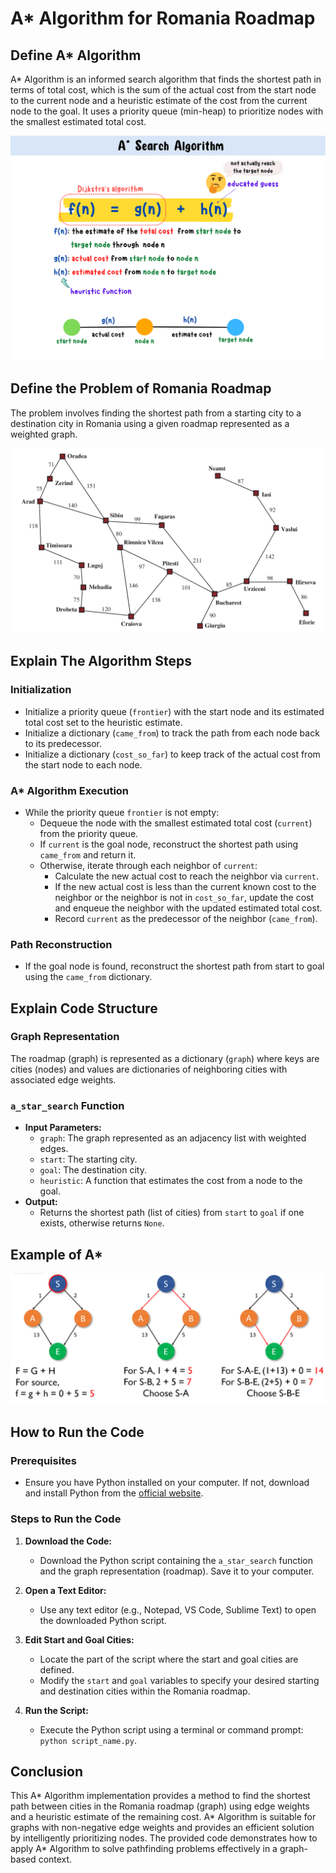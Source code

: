 # A* Algorithm for Romania Roadmap

## Define A* Algorithm

A* Algorithm is an informed search algorithm that finds the shortest path in terms of total cost, which is the sum of the actual cost from the start node to the current node and a heuristic estimate of the cost from the current node to the goal. It uses a priority queue (min-heap) to prioritize nodes with the smallest estimated total cost.

![A* Algorithm](images/Astar1.png)

## Define the Problem of Romania Roadmap

The problem involves finding the shortest path from a starting city to a destination city in Romania using a given roadmap represented as a weighted graph.

![Romania Roadmap](images/Roadmap.png)

## Explain The Algorithm Steps

### Initialization

- Initialize a priority queue (`frontier`) with the start node and its estimated total cost set to the heuristic estimate.
- Initialize a dictionary (`came_from`) to track the path from each node back to its predecessor.
- Initialize a dictionary (`cost_so_far`) to keep track of the actual cost from the start node to each node.

### A* Algorithm Execution

- While the priority queue `frontier` is not empty:
  - Dequeue the node with the smallest estimated total cost (`current`) from the priority queue.
  - If `current` is the goal node, reconstruct the shortest path using `came_from` and return it.
  - Otherwise, iterate through each neighbor of `current`:
    - Calculate the new actual cost to reach the neighbor via `current`.
    - If the new actual cost is less than the current known cost to the neighbor or the neighbor is not in `cost_so_far`, update the cost and enqueue the neighbor with the updated estimated total cost.
    - Record `current` as the predecessor of the neighbor (`came_from`).

### Path Reconstruction

- If the goal node is found, reconstruct the shortest path from start to goal using the `came_from` dictionary.

## Explain Code Structure

### Graph Representation

The roadmap (graph) is represented as a dictionary (`graph`) where keys are cities (nodes) and values are dictionaries of neighboring cities with associated edge weights.

### `a_star_search` Function

- **Input Parameters:**
  - `graph`: The graph represented as an adjacency list with weighted edges.
  - `start`: The starting city.
  - `goal`: The destination city.
  - `heuristic`: A function that estimates the cost from a node to the goal.
- **Output:**
  - Returns the shortest path (list of cities) from `start` to `goal` if one exists, otherwise returns `None`.
## Example of A*
![A* Example](images/Astar.png)
## How to Run the Code

### Prerequisites

- Ensure you have Python installed on your computer. If not, download and install Python from the [official website](https://www.python.org/).


### Steps to Run the Code

1. **Download the Code:**
   - Download the Python script containing the `a_star_search` function and the graph representation (roadmap). Save it to your computer.

2. **Open a Text Editor:**
   - Use any text editor (e.g., Notepad, VS Code, Sublime Text) to open the downloaded Python script.

3. **Edit Start and Goal Cities:**
   - Locate the part of the script where the start and goal cities are defined.
   - Modify the `start` and `goal` variables to specify your desired starting and destination cities within the Romania roadmap.

4. **Run the Script:**
   - Execute the Python script using a terminal or command prompt: `python script_name.py`.

## Conclusion

This A* Algorithm implementation provides a method to find the shortest path between cities in the Romania roadmap (graph) using edge weights and a heuristic estimate of the remaining cost. A* Algorithm is suitable for graphs with non-negative edge weights and provides an efficient solution by intelligently prioritizing nodes. The provided code demonstrates how to apply A* Algorithm to solve pathfinding problems effectively in a graph-based context.

